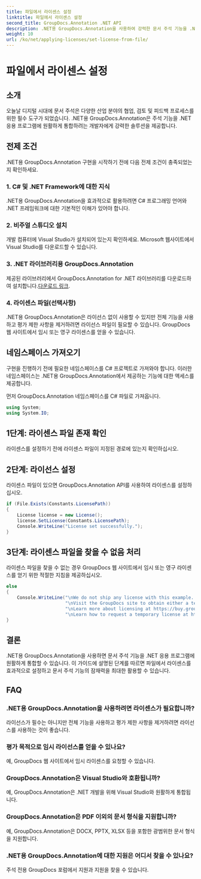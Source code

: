 ```yaml
---
title: 파일에서 라이센스 설정
linktitle: 파일에서 라이센스 설정
second_title: GroupDocs.Annotation .NET API
description: .NET용 GroupDocs.Annotation을 사용하여 강력한 문서 주석 기능을 .NET 응용 프로그램에 원활하게 통합하세요.
weight: 10
url: /ko/net/applying-licenses/set-license-from-file/
---
```


# 파일에서 라이센스 설정

## 소개
오늘날 디지털 시대에 문서 주석은 다양한 산업 분야의 협업, 검토 및 피드백 프로세스를 위한 필수 도구가 되었습니다. .NET용 GroupDocs.Annotation은 주석 기능을 .NET 응용 프로그램에 원활하게 통합하려는 개발자에게 강력한 솔루션을 제공합니다.
## 전제 조건
.NET용 GroupDocs.Annotation 구현을 시작하기 전에 다음 전제 조건이 충족되었는지 확인하세요.
### 1. C# 및 .NET Framework에 대한 지식
.NET용 GroupDocs.Annotation을 효과적으로 활용하려면 C# 프로그래밍 언어와 .NET 프레임워크에 대한 기본적인 이해가 있어야 합니다.
### 2. 비주얼 스튜디오 설치
개발 컴퓨터에 Visual Studio가 설치되어 있는지 확인하세요. Microsoft 웹사이트에서 Visual Studio를 다운로드할 수 있습니다.
### 3. .NET 라이브러리용 GroupDocs.Annotation
 제공된 라이브러리에서 GroupDocs.Annotation for .NET 라이브러리를 다운로드하여 설치합니다.[다운로드 링크](https://releases.groupdocs.com/annotation/net/).
### 4. 라이센스 파일(선택사항)
.NET용 GroupDocs.Annotation은 라이선스 없이 사용할 수 있지만 전체 기능을 사용하고 평가 제한 사항을 제거하려면 라이선스 파일이 필요할 수 있습니다. GroupDocs 웹 사이트에서 임시 또는 영구 라이센스를 얻을 수 있습니다.

## 네임스페이스 가져오기
구현을 진행하기 전에 필요한 네임스페이스를 C# 프로젝트로 가져와야 합니다. 이러한 네임스페이스는 .NET용 GroupDocs.Annotation에서 제공하는 기능에 대한 액세스를 제공합니다.

먼저 GroupDocs.Annotation 네임스페이스를 C# 파일로 가져옵니다.
```csharp
using System;
using System.IO;
```
## 1단계: 라이센스 파일 존재 확인
라이센스를 설정하기 전에 라이센스 파일이 지정된 경로에 있는지 확인하십시오.
## 2단계: 라이선스 설정
라이센스 파일이 있으면 GroupDocs.Annotation API를 사용하여 라이센스를 설정하십시오.
```csharp
if (File.Exists(Constants.LicensePath))
{
    License license = new License();
    license.SetLicense(Constants.LicensePath);
    Console.WriteLine("License set successfully.");
}
```
## 3단계: 라이센스 파일을 찾을 수 없음 처리
라이센스 파일을 찾을 수 없는 경우 GroupDocs 웹 사이트에서 임시 또는 영구 라이센스를 얻기 위한 적절한 지침을 제공하십시오.
```csharp
else
{
    Console.WriteLine("\nWe do not ship any license with this example. " +
                      "\nVisit the GroupDocs site to obtain either a temporary or permanent license. " +
                      "\nLearn more about licensing at https://buy.groupdocs.com/faqs/licensing. " +
                      "\nLearn how to request a temporary license at https://buy.groupdocs.com/temporary-license.");
}
```

## 결론
.NET용 GroupDocs.Annotation을 사용하면 문서 주석 기능을 .NET 응용 프로그램에 원활하게 통합할 수 있습니다. 이 가이드에 설명된 단계를 따르면 파일에서 라이센스를 효과적으로 설정하고 문서 주석 기능의 잠재력을 최대한 활용할 수 있습니다.
## FAQ
### .NET용 GroupDocs.Annotation을 사용하려면 라이센스가 필요합니까?
라이선스가 필수는 아니지만 전체 기능을 사용하고 평가 제한 사항을 제거하려면 라이선스를 사용하는 것이 좋습니다.
### 평가 목적으로 임시 라이선스를 얻을 수 있나요?
예, GroupDocs 웹 사이트에서 임시 라이센스를 요청할 수 있습니다.
### GroupDocs.Annotation은 Visual Studio와 호환됩니까?
예, GroupDocs.Annotation은 .NET 개발을 위해 Visual Studio와 원활하게 통합됩니다.
### GroupDocs.Annotation은 PDF 이외의 문서 형식을 지원합니까?
예, GroupDocs.Annotation은 DOCX, PPTX, XLSX 등을 포함한 광범위한 문서 형식을 지원합니다.
### .NET용 GroupDocs.Annotation에 대한 지원은 어디서 찾을 수 있나요?
주석 전용 GroupDocs 포럼에서 지원과 지원을 찾을 수 있습니다.